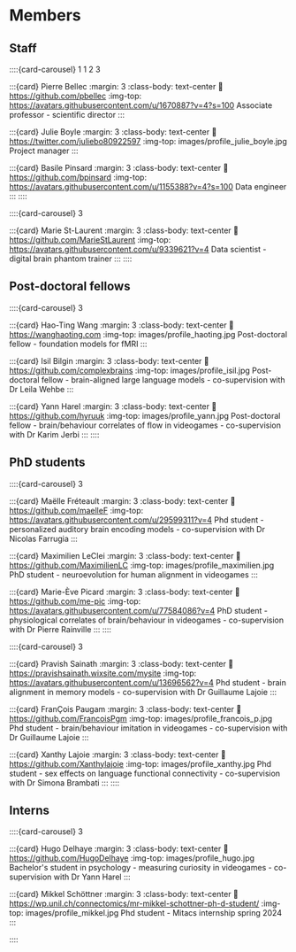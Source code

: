 # Members

## Staff

::::{card-carousel} 1 1 2 3

:::{card} Pierre Bellec
:margin: 3
:class-body: text-center
:link: https://github.com/pbellec
:img-top: https://avatars.githubusercontent.com/u/1670887?v=4?s=100
Associate professor - scientific director
:::

:::{card} Julie Boyle
:margin: 3
:class-body: text-center
:link: https://twitter.com/juliebo80922597
:img-top: images/profile_julie_boyle.jpg
Project manager
:::

:::{card} Basile Pinsard
:margin: 3
:class-body: text-center
:link: https://github.com/bpinsard
:img-top: https://avatars.githubusercontent.com/u/1155388?v=4?s=100
Data engineer
:::
::::

::::{card-carousel} 3

:::{card} Marie St-Laurent
:margin: 3
:class-body: text-center
:link: https://github.com/MarieStLaurent
:img-top: https://avatars.githubusercontent.com/u/9339621?v=4
Data scientist - digital brain phantom trainer
:::
::::

## Post-doctoral fellows

::::{card-carousel} 3

:::{card} Hao-Ting Wang
:margin: 3
:class-body: text-center
:link: https://wanghaoting.com
:img-top: images/profile_haoting.jpg
Post-doctoral fellow - foundation models for fMRI
:::

:::{card} Isil Bilgin
:margin: 3
:class-body: text-center
:link: https://github.com/complexbrains
:img-top: images/profile_isil.jpg
Post-doctoral fellow - brain-aligned large language models - co-supervision with Dr Leila Wehbe
:::

:::{card} Yann Harel
:margin: 3
:class-body: text-center
:link: https://github.com/hyruuk
:img-top: images/profile_yann.jpg
Post-doctoral fellow - brain/behaviour correlates of flow in videogames - co-supervision with Dr Karim Jerbi
:::
::::

## PhD students
::::{card-carousel} 3

:::{card} Maëlle Fréteault
:margin: 3
:class-body: text-center
:link: https://github.com/maelleF
:img-top: https://avatars.githubusercontent.com/u/29599311?v=4
Phd student - personalized auditory brain encoding models - co-supervision with Dr Nicolas Farrugia
:::

:::{card} Maximilien LeClei
:margin: 3
:class-body: text-center
:link: https://github.com/MaximilienLC
:img-top: images/profile_maximilien.jpg
PhD student - neuroevolution for human alignment in videogames
:::

:::{card} Marie-Ève Picard
:margin: 3
:class-body: text-center
:link: https://github.com/me-pic
:img-top: https://avatars.githubusercontent.com/u/77584086?v=4
PhD student - physiological correlates of brain/behaviour in videogames - co-supervision with Dr Pierre Rainville
:::
::::


::::{card-carousel} 3

:::{card} Pravish Sainath
:margin: 3
:class-body: text-center
:link: https://pravishsainath.wixsite.com/mysite
:img-top: https://avatars.githubusercontent.com/u/13696562?v=4
Phd student - brain alignment in memory models - co-supervision with Dr Guillaume Lajoie
:::

:::{card} FranÇois Paugam
:margin: 3
:class-body: text-center
:link: https://github.com/FrancoisPgm
:img-top: images/profile_francois_p.jpg
Phd student - brain/behaviour imitation in videogames - co-supervision with Dr Guillaume Lajoie
:::

:::{card} Xanthy Lajoie
:margin: 3
:class-body: text-center
:link: https://github.com/Xanthylajoie
:img-top: images/profile_xanthy.jpg
Phd student - sex effects on language functional connectivity - co-supervision with Dr Simona Brambati
:::
::::

## Interns

::::{card-carousel} 3

:::{card} Hugo Delhaye
:margin: 3
:class-body: text-center
:link: https://github.com/HugoDelhaye
:img-top: images/profile_hugo.jpg
Bachelor's student in psychology - measuring curiosity in videogames - co-supervision with Dr Yann Harel
:::

:::{card} Mikkel Schöttner
:margin: 3
:class-body: text-center
:link: https://wp.unil.ch/connectomics/mr-mikkel-schottner-ph-d-student/
:img-top: images/profile_mikkel.jpg
Phd student - Mitacs internship spring 2024
:::

::::
